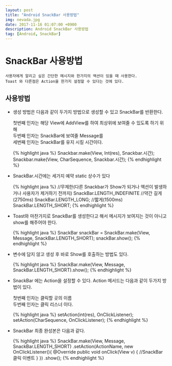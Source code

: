 ```yaml
---
layout: post
title: "Android SnackBar 사용방법"
img: nevada.jpg 
date: 2017-11-16 01:07:00 +0900
description: Android SnackBar 사용방법
tag: [Android, SnackBar]
---
```

# SnackBar 사용방법

    사용자에게 알리고 싶은 간단한 메시지와 한가지의 액션이 있을 때 사용한다.
    Toast 와 다른점은 Action을 한가지 설정할 수 있다는 것에 있다.

## 사용방법

- 생성 방법은 다음과 같이 두가지 방법으로 생성할 수 있고 SnackBar를 반환한다.

    첫번째 인자는 해당 View에 AddView를 하여 최상위에 보여줄 수 있도록 하기 위해<br>
    두번째 인자는 SnackBar에 보여줄 Message를<br>
    세번째 인자는 SnackBar를 유지 시킬 시간이다.

    {% highlight java %}
    Snackbar.make(View, Int(res), Snackbar.시간);
    Snackbar.make(View, CharSequence, Snackbar.시간);
    {% endhighlight  %}

- SnackBar.시간에는 세가지 예약 static 상수가 있다

    {% highlight java %}
    //무제한(다른 Snackbar가 Show가 되거나 액션이 발생하거나 사용자가 제거하기 전까지)
    SnackBar.LENGTH_INDEFINITE
     //약간 길게(2750ms)
    SnackBar.LENGTH_LONG;
     //짧게(1500ms)
    SnackBar.LENGTH_SHORT;
    {% endhighlight  %}

- Toast와 마찬가지로 SnackBar를 생성한다고 해서 메시지가 보여지는 것이 아니고 show를 해주어야 한다.

    {% highlight java %}
    SnackBar snackBar = SnackBar.make(View, Message, SnackBar.LENGTH_SHORT);
    snackBar.show();
    {% endhighlight  %}

- 변수에 담지 않고 생성 후 바로 Show를 호출하는 방법도 있다.

    {% highlight java %}
    SnackBar.make(View, Message, SnackBar.LENGTH_SHORT).show();
    {% endhighlight  %}

- SnackBar 에는 Action을 설정할 수 있다. Action 메서드는 다음과 같이 두가지 방법이 있다.

    첫번째 인자는 클릭할 곳의 이름<br>
    두번째 인자는 클릭 리스너 이다.

    {% highlight java %}
    setAction(int(res), OnClickListener);
    setAction(CharSequence, OnClickListener);
    {% endhighlight %}

- SnackBar 최종 완성본은 다음과 같다.

    {% highlight java %}
    SnackBar.make(View, Message, SnackBar.LENGTH_SHORT)
        .setAction(ActionName, new OnClickListener(){
            @Override
            public void onClick(View v) {
                //SnackBar 클릭 이벤트
            }
        })
        .show();
    {% endhighlight %}